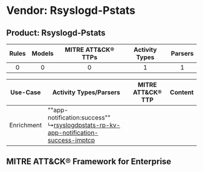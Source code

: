 Vendor: Rsyslogd-Pstats
=======================
Product: Rsyslogd-Pstats
------------------------
| Rules | Models | MITRE ATT&CK® TTPs | Activity Types | Parsers |
|:-----:|:------:|:------------------:|:--------------:|:-------:|
|   0   |   0    |         0          |       1        |    1    |

|  Use-Case  | Activity Types/Parsers    | MITRE ATT&CK® TTP | Content    |
|:----------:| ---- | ---- | ---- |
| Enrichment |  ""app-notification:success""<br> ↳[rsyslogdpstats-rp-kv-app-notification-success-imptcp](Ps/pC_rsyslogdpstatsrpkvappnotificationsuccessimptcp.md)<br> |    | [](RM/r_m_rsyslogd-pstats_rsyslogd-pstats_Enrichment.md) |

MITRE ATT&CK® Framework for Enterprise
--------------------------------------

